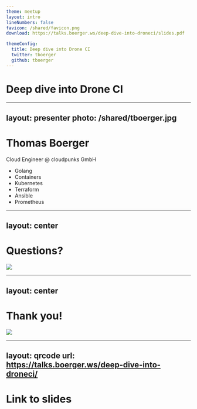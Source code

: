 ```yaml
---
theme: meetup
layout: intro
lineNumbers: false
favicon: /shared/favicon.png
download: https://talks.boerger.ws/deep-dive-into-droneci/slides.pdf

themeConfig:
  title: Deep dive into Drone CI
  twitter: tboerger
  github: tboerger
---
```

# Deep dive into Drone CI

---
layout: presenter
photo: /shared/tboerger.jpg
---
# Thomas Boerger

Cloud Engineer @ cloudpunks GmbH

* <mdi-heart /> Golang
* Containers
* Kubernetes
* Terraform
* Ansible
* Prometheus

---
layout: center
---
# Questions?

<img src="/shared/questions.jpg" class="w-m inline-block">

---
layout: center
---
# Thank you!

<img src="/shared/applause.jpg" class="w-m inline-block">

---
layout: qrcode
url: https://talks.boerger.ws/deep-dive-into-droneci/
---
# Link to slides

